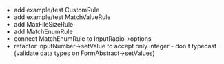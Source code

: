 - add example/test CustomRule
- add example/test MatchValueRule
- add MaxFileSizeRule
- add MatchEnumRule
- connect MatchEnumRule to InputRadio->options
- refactor InputNumber->setValue to accept only integer - don't typecast (validate data types on FormAbstract->setValues)